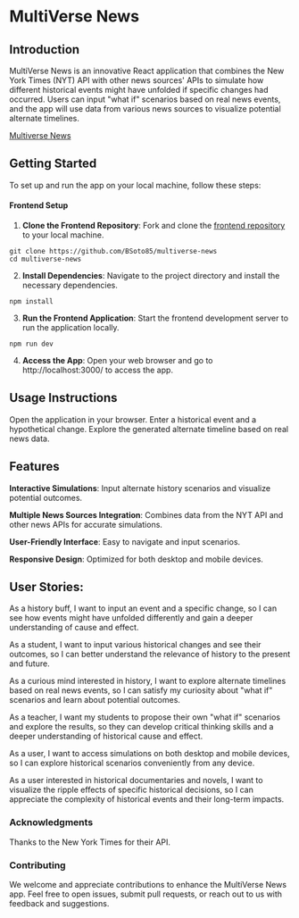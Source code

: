 # MultiVerse News

## Introduction

MultiVerse News is an innovative React application that combines the New York Times (NYT) API with other news sources' APIs to simulate how different historical events might have unfolded if specific changes had occurred. Users can input "what if" scenarios based on real news events, and the app will use data from various news sources to visualize potential alternate timelines.

[Multiverse News](https://multiversenews.netlify.app/)

## Getting Started

To set up and run the app on your local machine, follow these steps:

#### Frontend Setup

1. **Clone the Frontend Repository**: Fork and clone the [frontend repository](https://github.com/BSoto85/multiverse-news) to your local machine.

```
git clone https://github.com/BSoto85/multiverse-news
cd multiverse-news
```

2. **Install Dependencies**: Navigate to the project directory and install the necessary dependencies.

```
npm install
```

3. **Run the Frontend Application**: Start the frontend development server to run the application locally.

```
npm run dev
```

4. **Access the App**: Open your web browser and go to http://localhost:3000/ to access the app.

## Usage Instructions

Open the application in your browser.
Enter a historical event and a hypothetical change.
Explore the generated alternate timeline based on real news data.

## Features

**Interactive Simulations**: Input alternate history scenarios and visualize potential outcomes.

**Multiple News Sources Integration**: Combines data from the NYT API and other news APIs for accurate simulations.

**User-Friendly Interface**: Easy to navigate and input scenarios.

**Responsive Design**: Optimized for both desktop and mobile devices.

## User Stories:

As a history buff, I want to input an event and a specific change, so I can see how events might have unfolded differently and gain a deeper understanding of cause and effect.

As a student, I want to input various historical changes and see their outcomes, so I can better understand the relevance of history to the present and future.

As a curious mind interested in history, I want to explore alternate timelines based on real news events, so I can satisfy my curiosity about "what if" scenarios and learn about potential outcomes.

As a teacher, I want my students to propose their own "what if" scenarios and explore the results, so they can develop critical thinking skills and a deeper understanding of historical cause and effect.

As a user, I want to access simulations on both desktop and mobile devices, so I can explore historical scenarios conveniently from any device.

As a user interested in historical documentaries and novels, I want to visualize the ripple effects of specific historical decisions, so I can appreciate the complexity of historical events and their long-term impacts.

### Acknowledgments

Thanks to the New York Times for their API.

### Contributing

We welcome and appreciate contributions to enhance the MultiVerse News app. Feel free to open issues, submit pull requests, or reach out to us with feedback and suggestions.
